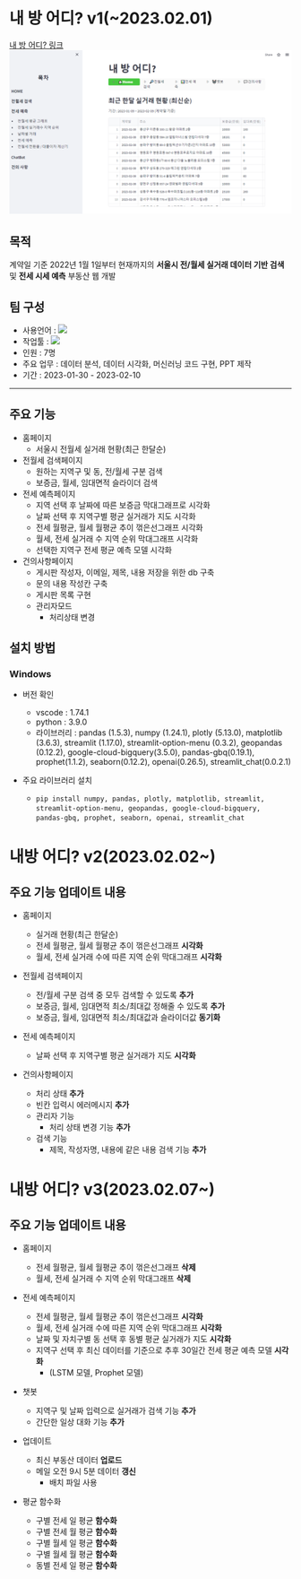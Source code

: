 # 내 방 어디? v1(~2023.02.01)
[내 방 어디? 링크](https://tkfk418-project1-app-rvi6au.streamlit.app/)
![screensh](image/homepage.PNG)

## 목적
계약일 기준 2022년 1월 1일부터 현재까지의 **서울시 전/월세 실거래 데이터 기반 검색** 및 **전세 시세 예측** 부동산 웹 개발

## 팀 구성
- 사용언어 : <img src="https://img.shields.io/badge/Python-3776AB?style=flat&logo=Python&logoColor=white">
- 작업툴 : <img src="https://img.shields.io/badge/VS%20Code-007ACC?style=flat&logo=Visual%20Studio%20Code&logoColor=white">
- 인원 : 7명
- 주요 업무 : 데이터 분석, 데이터 시각화, 머신러닝 코드 구현, PPT 제작
- 기간 : 2023-01-30 - 2023-02-10
***

## 주요 기능
- 홈페이지
    - 서울시 전월세 실거래 현황(최근 한달순)
- 전월세 검색페이지
    - 원하는 지역구 및 동, 전/월세 구분 검색
    - 보증금, 월세, 임대면적 슬라이더 검색
- 전세 예측페이지
    - 지역 선택 후 날짜에 따른 보증금 막대그래프로 시각화
    - 날짜 선택 후 지역구별 평균 실거래가 지도 시각화
    - 전세 월평균, 월세 월평균 추이 꺾은선그래프 시각화
    - 월세, 전세 실거래 수 지역 순위 막대그래프 시각화
    - 선택한 지역구 전세 평균 예측 모델 시각화
- 건의사항페이지
    - 게시판 작성자, 이메일, 제목, 내용 저장을 위한 db 구축
    - 문의 내용 작성칸 구축
    - 게시판 목록 구현
    - 관리자모드
        - 처리상태 변경

## 설치 방법
### Windows
+ 버전 확인 
    - vscode : 1.74.1
    - python : 3.9.0
    - 라이브러리 :  pandas (1.5.3), numpy (1.24.1), plotly (5.13.0), matplotlib (3.6.3), streamlit (1.17.0), streamlit-option-menu (0.3.2), geopandas (0.12.2), google-cloud-bigquery(3.5.0), pandas-gbq(0.19.1), prophet(1.1.2), seaborn(0.12.2), openai(0.26.5), streamlit_chat(0.0.2.1)

+ 주요 라이브러리 설치
    - `pip install numpy, pandas, plotly, matplotlib, streamlit, streamlit-option-menu, geopandas, google-cloud-bigquery, pandas-gbq, prophet, seaborn, openai, streamlit_chat`

# 내방 어디? v2(2023.02.02~)

## 주요 기능 업데이트 내용
- 홈페이지
    - 실거래 현황(최근 한달순)
    - 전세 월평균, 월세 월평균 추이 꺾은선그래프 **시각화**
    - 월세, 전세 실거래 수에 따른 지역 순위 막대그래프 **시각화**
- 전월세 검색페이지
    - 전/월세 구분 검색 중 모두 검색할 수 있도록 **추가**
    - 보증금, 월세, 임대면적 최소/최대값 정해줄 수 있도록 **추가**
    - 보증금, 월세, 임대면적 최소/최대값과 슬라이더값 **동기화**

- 전세 예측페이지
    - 날짜 선택 후 지역구별 평균 실거래가 지도 **시각화**

- 건의사항페이지
    - 처리 상태 **추가**
    - 빈칸 입력시 에러메시지 **추가**
    - 관리자 기능
        - 처리 상태 변경 기능 **추가**
    - 검색 기능
        - 제목, 작성자명, 내용에 같은 내용 검색 기능 **추가**
        
# 내방 어디? v3(2023.02.07~)

## 주요 기능 업데이트 내용
- 홈페이지
    - 전세 월평균, 월세 월평균 추이 꺾은선그래프 **삭제**
    - 월세, 전세 실거래 수 지역 순위 막대그래프 **삭제**

- 전세 예측페이지
    - 전세 월평균, 월세 월평균 추이 꺾은선그래프 **시각화**
    - 월세, 전세 실거래 수에 따른 지역 순위 막대그래프 **시각화**
    - 날짜 및 자치구별 동 선택 후 동별 평균 실거래가 지도 **시각화**
    - 지역구 선택 후 최신 데이터를 기준으로 추후 30일간 전세 평균 예측 모델 **시각화**
      - (LSTM 모델, Prophet 모델)
- 챗봇 
    - 지역구 및 날짜 입력으로 실거래가 검색 기능 **추가**
    - 간단한 일상 대화 기능 **추가**
- 업데이트
    - 최신 부동산 데이터 **업로드**
    - 메일 오전 9시 5분 데이터 **갱신**
        - 배치 파일 사용
- 평균 함수화
    - 구별 전세 일 평균 **함수화**
    - 구별 전세 월 평균 **함수화**
    - 구별 월세 일 평균 **함수화**
    - 구별 월세 월 평균 **함수화**
    - 동별 전세 일 평균 **함수화**